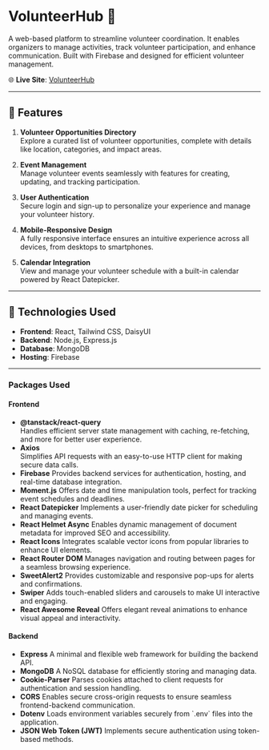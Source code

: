 # VolunteerHub 🌟

A web-based platform to streamline volunteer coordination. It enables organizers to manage activities, track volunteer participation, and enhance communication. Built with Firebase and designed for efficient volunteer management.

🌐 **Live Site**: [VolunteerHub](https://volunteer-management-64b96.web.app/)

---

## 🌟 Features

1. **Volunteer Opportunities Directory**  
   Explore a curated list of volunteer opportunities, complete with details like location, categories, and impact areas.  

2. **Event Management**  
   Manage volunteer events seamlessly with features for creating, updating, and tracking participation.  

3. **User Authentication**  
   Secure login and sign-up to personalize your experience and manage your volunteer history.  

5. **Mobile-Responsive Design**  
   A fully responsive interface ensures an intuitive experience across all devices, from desktops to smartphones.  

6. **Calendar Integration**  
   View and manage your volunteer schedule with a built-in calendar powered by React Datepicker.  

---

## 🚀 Technologies Used

- **Frontend**: React, Tailwind CSS, DaisyUI  
- **Backend**: Node.js, Express.js  
- **Database**: MongoDB  
- **Hosting**: Firebase  

---

### Packages Used

#### **Frontend**
- **@tanstack/react-query**  
  Handles efficient server state management with caching, re-fetching, and more for better user experience.  
- **Axios**  
  Simplifies API requests with an easy-to-use HTTP client for making secure data calls.  
- **Firebase**
  Provides backend services for authentication, hosting, and real-time database integration.
- **Moment.js**
  Offers date and time manipulation tools, perfect for tracking event schedules and deadlines.
- **React Datepicker**
  Implements a user-friendly date picker for scheduling and managing events.
- **React Helmet Async**
  Enables dynamic management of document metadata for improved SEO and accessibility.
- **React Icons**
  Integrates scalable vector icons from popular libraries to enhance UI elements.
- **React Router DOM**
  Manages navigation and routing between pages for a seamless browsing experience.
- **SweetAlert2**
  Provides customizable and responsive pop-ups for alerts and confirmations.
- **Swiper**
  Adds touch-enabled sliders and carousels to make UI interactive and engaging.
- **React Awesome Reveal**
  Offers elegant reveal animations to enhance visual appeal and interactivity.

#### **Backend**
- **Express**
  A minimal and flexible web framework for building the backend API.
- **MongoDB**
  A NoSQL database for efficiently storing and managing data.
- **Cookie-Parser**
  Parses cookies attached to client requests for authentication and session handling.
- **CORS**
  Enables secure cross-origin requests to ensure seamless frontend-backend communication.
- **Dotenv**
  Loads environment variables securely from \`.env\` files into the application.
- **JSON Web Token (JWT)**
  Implements secure authentication using token-based methods.


